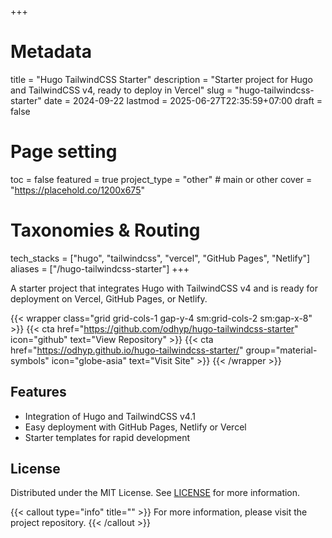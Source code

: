 +++
# Metadata
title = "Hugo TailwindCSS Starter"
description = "Starter project for Hugo and TailwindCSS v4, ready to deploy in Vercel" 
slug = "hugo-tailwindcss-starter"
date = 2024-09-22
lastmod = 2025-06-27T22:35:59+07:00
draft = false

# Page setting
toc = false
featured = true
project_type = "other" # main or other
cover = "https://placehold.co/1200x675"

# Taxonomies & Routing
tech_stacks = ["hugo", "tailwindcss", "vercel", "GitHub Pages", "Netlify"]
aliases = ["/hugo-tailwindcss-starter"]
+++

A starter project that integrates Hugo with TailwindCSS v4 and is ready for deployment on Vercel, GitHub Pages, or Netlify.

{{< wrapper class="grid grid-cols-1 gap-y-4 sm:grid-cols-2 sm:gap-x-8" >}}
{{< cta href="https://github.com/odhyp/hugo-tailwindcss-starter" icon="github" text="View Repository" >}}
{{< cta href="https://odhyp.github.io/hugo-tailwindcss-starter/" group="material-symbols" icon="globe-asia" text="Visit Site" >}}
{{< /wrapper >}}

## Features

- Integration of Hugo and TailwindCSS v4.1
- Easy deployment with GitHub Pages, Netlify or Vercel
- Starter templates for rapid development

## License

Distributed under the MIT License. See [LICENSE](https://github.com/odhyp/hugo-tailwindcss-starter/blob/master/LICENSE) for more information.

{{< callout type="info" title="" >}}
For more information, please visit the project repository.
{{< /callout >}}

